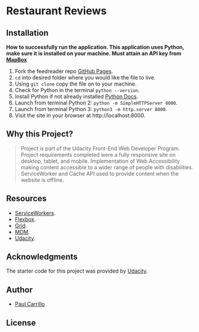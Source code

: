 # Restaurant Reviews

## Installation

**How to successfully run the application. This application uses Python, make sure it is
installed on your machine. Must attain an API key from [MapBox](https://www.mapbox.com/install/)**

1. Fork the feedreader repo [GitHub Pages](https://help.github.com/articles/fork-a-repo/).
2. `cd` into desired folder where you would like the file to live.
3. Using `git clone` copy the file on to your machine.
4. Check for Python in the terminal `python --version`.
5. Install Python if not already installed [Python Docs](https://www.python.org/doc/).
6. Launch from terminal Python 2: `python -m SimpleHTTPServer 8000`.
7. Launch from terminal Python 3: `python3 -m http.server 8000`.
8. Visit the site in your browser at http://localhost:8000.


## Why this Project?

>Project is part of the Udacity Front-End Web Developer Program. Project requirements completed
were a fully responsive site on desktop, tablet, and mobile. Implementation of Web Accessibility
making content accessible to a wider range of people with disabilities. ServiceWorker and Cache API
used to provide content when the website is offline.


## Resources

* [ServiceWorkers](https://developers.google.com/web/fundamentals/primers/service-workers/).
* [Flexbox](https://css-tricks.com/snippets/css/a-guide-to-flexbox/).
* [Grid](https://developer.mozilla.org/en-US/docs/Web/CSS/CSS_Grid_Layout/Basic_Concepts_of_Grid_Layout).
* [MDM](https://developer.mozilla.org/en-US/).
* [Udacity](https://www.udacity.com/).


## Acknowledgments
The starter code for this project was provided by [Udacity](https://www.udacity.com/course/front-end-web-developer-nanodegree--nd001).

## Author

* [Paul Carrillo](https://www.linkedin.com/in/paul-carrillo/)

## License
